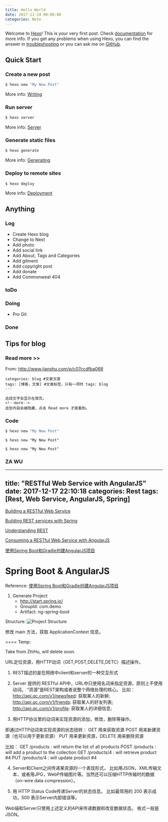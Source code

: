 ```yaml
---
title: Hello World
date: 2017-11-24 00:00:00
categories: Note
---
```


Welcome to [Hexo](https://hexo.io/)! This is your very first post. Check [documentation](https://hexo.io/docs/) for more info. If you get any problems when using Hexo, you can find the answer in [troubleshooting](https://hexo.io/docs/troubleshooting.html) or you can ask me on [GitHub](https://github.com/hexojs/hexo/issues).

## Quick Start

<!--more-->

### Create a new post

``` bash
$ hexo new "My New Post"
```

More info: [Writing](https://hexo.io/docs/writing.html)

### Run server

``` bash
$ hexo server
```

More info: [Server](https://hexo.io/docs/server.html)

### Generate static files

``` bash
$ hexo generate
```

More info: [Generating](https://hexo.io/docs/generating.html)

### Deploy to remote sites

``` bash
$ hexo deploy
```

More info: [Deployment](https://hexo.io/docs/deployment.html)



## Anything ##

### Log ###

- Create Hexo blog
- Change to Next
- Add photo
- Add social link
- Add About, Tags and Categories
- Add gitment
- Add copyright post
- Add donate
- Add Commonweal 404

### toDo ###

### Doing ###
- Pro Git


### Done ###

## Tips for blog ##

### Read more >> ###

From: http://www.jianshu.com/p/c07ccdfba068

	categories: blog #文章文类
	tags: [博客，文章] #文章标签，只有一项时 tags: blog
	---
	
	这段文字会显示在首页。
	<!--more-->
	这些内容会被隐藏，点击 Read more 才能看到。

### Code ###

``` bash
$ hexo new "My New Post"
```

```
$ hexo new "My New Post"
```

    $ hexo new "My New Post"






### ZA WU ###
---
title: "RESTful Web Service with AngularJS"
date: 2017-12-17 22:10:18
categories: Rest
tags: [Rest, Web Service, AngularJS, Spring]
---

[Building a RESTful Web Service](https://spring.io/guides/gs/rest-service/)

[Building REST services with Spring](https://spring.io/guides/tutorials/bookmarks/)

[Understanding REST](https://spring.io/understanding/REST)

[Consuming a RESTful Web Service with AngularJS](https://spring.io/guides/gs/consuming-rest-angularjs/)

[使用Spring Boot和Gradle创建AngularJS项目](http://blog.javachen.com/2015/01/06/build-app-with-spring-boot-and-gradle.html)


# Spring Boot & AngularJS

Reference: [使用Spring Boot和Gradle创建AngularJS项目](http://blog.javachen.com/2015/01/06/build-app-with-spring-boot-and-gradle.html)

1. Generate Project
	- http://start.spring.io/
	- GroupId: com.demo
	- Artifact: ng-spring-boot

Structure:
![Project Structure](/images/ngspringboot-structure.png)

修改 main 方法，获取 ApplicationContext 信息。


====
Temp:

Take from ZhiHu, will delete soon.

URL定位资源，用HTTP动词（GET,POST,DELETE,DETC）描述操作。

1. REST描述的是在网络中client和server的一种交互形式

2. Server 提供的 RESTful API中，URL中只使用名词来指定资源，原则上不使用动词。
“资源”是REST架构或者说整个网络处理的核心。
比如：
http://api.qc.com/v1/newsfeed: 获取某人的新鲜; 
http://api.qc.com/v1/friends: 获取某人的好友列表;
http://api.qc.com/v1/profile: 获取某人的详细信息;


3. 用HTTP协议里的动词来实现资源的添加，修改，删除等操作。

即通过HTTP动词来实现资源的状态扭转：
GET 用来获取资源
POST 用来新建资源（也可以用于更新资源）
PUT 用来更新资源，DELETE 用来删除资源

比如：
GET /products : will return the list of all products
POST /products : will add a product to the collection
GET /products/4 : will retrieve product #4
PUT /products/4 : will update product #4

4. Server和Client之间传递某资源的一个表现形式，
比如用JSON，XML传输文本，或者用JPG，WebP传输图片等。当然还可以压缩HTTP传输时的数据（on-wire data compression）。

5. 用 HTTP Status Code传递Server的状态信息。
比如最常用的 200 表示成功，500 表示Server内部错误等。

Web端和Server只使用上述定义的API来传递数据和改变数据状态。
格式一般是JSON。


